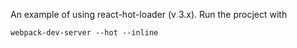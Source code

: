 An example of using react-hot-loader (v 3.x). Run the procject with

```
webpack-dev-server --hot --inline
```